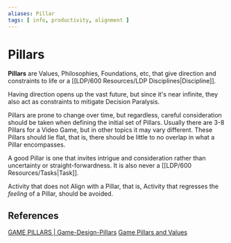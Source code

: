 ```yaml
---
aliases: Pillar
tags: [ info, productivity, alignment ]
---
```

# Pillars
**Pillars** are Values, Philosophies, Foundations, etc, that give direction and constraints to life or a [[LDP/600 Resources/LDP Disciplines|Discipline]]. 

Having direction opens up the vast future, but since it's near infinite, they also act as constraints to mitigate Decision Paralysis.

Pillars are prone to change over time, but regardless, careful consideration should be taken when defining the initial set of Pillars. Usually there are 3-8 Pillars for a Video Game, but in other topics it may vary different. These Pillars should lie flat, that is, there should be little to no overlap in what a Pillar encompasses.

A good Pillar is one that invites intrigue and consideration rather than uncertainty or straight-forwardness. It is also never a [[LDP/600 Resources/Tasks|Task]].

Activity that does not Align with a Pillar, that is, Activity that regresses the *feeling* of a Pillar, should be avoided.

## References
[GAME PILLARS | Game-Design-Pillars](https://orioldedios.github.io/Game-Design-Pillars/)
[Game Pillars and Values](https://www.charliecleveland.com/game-pillars/)